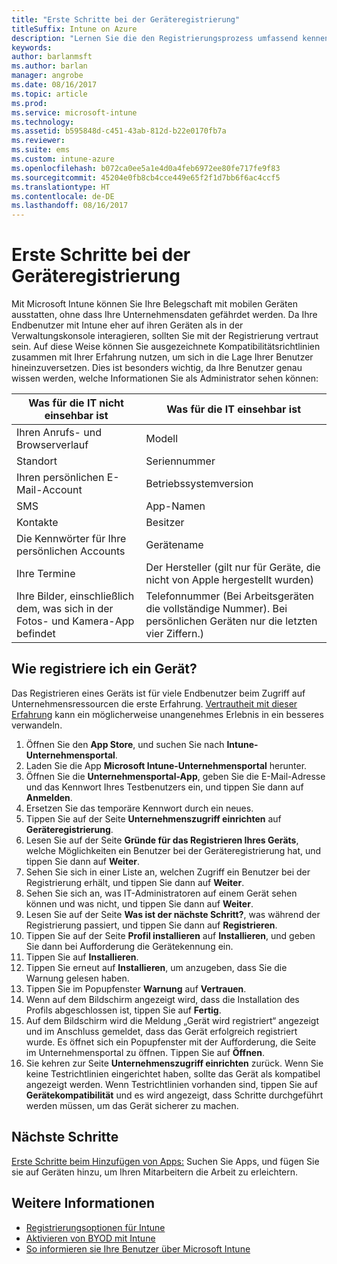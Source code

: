 ```yaml
---
title: "Erste Schritte bei der Geräteregistrierung"
titleSuffix: Intune on Azure
description: "Lernen Sie die den Registrierungsprozess umfassend kennen, indem Sie ein iOS-Gerät registrieren."
keywords: 
author: barlanmsft
ms.author: barlan
manager: angrobe
ms.date: 08/16/2017
ms.topic: article
ms.prod: 
ms.service: microsoft-intune
ms.technology: 
ms.assetid: b595848d-c451-43ab-812d-b22e0170fb7a
ms.reviewer: 
ms.suite: ems
ms.custom: intune-azure
ms.openlocfilehash: b072ca0ee5a1e4d0a4feb6972ee80fe717fe9f83
ms.sourcegitcommit: 45204e0fb8cb4cce449e65f2f1d7bb6f6ac4ccf5
ms.translationtype: HT
ms.contentlocale: de-DE
ms.lasthandoff: 08/16/2017
---
```

# <a name="get-started-enrolling-devices"></a>Erste Schritte bei der Geräteregistrierung

Mit Microsoft Intune können Sie Ihre Belegschaft mit mobilen Geräten ausstatten, ohne dass Ihre Unternehmensdaten gefährdet werden. Da Ihre Endbenutzer mit Intune eher auf ihren Geräten als in der Verwaltungskonsole interagieren, sollten Sie mit der Registrierung vertraut sein. Auf diese Weise können Sie ausgezeichnete Kompatibilitätsrichtlinien zusammen mit Ihrer Erfahrung nutzen, um sich in die Lage Ihrer Benutzer hineinzuversetzen. Dies ist besonders wichtig, da Ihre Benutzer genau wissen werden, welche Informationen Sie als Administrator sehen können:

| Was für die IT nicht einsehbar ist | Was für die IT einsehbar ist |
|---|---|
| Ihren Anrufs- und Browserverlauf | Modell |
| Standort | Seriennummer |
| Ihren persönlichen E-Mail-Account | Betriebssystemversion |
| SMS | App-Namen |
| Kontakte | Besitzer |
| Die Kennwörter für Ihre persönlichen Accounts | Gerätename |
| Ihre Termine | Der Hersteller (gilt nur für Geräte, die nicht von Apple hergestellt wurden) |
| Ihre Bilder, einschließlich dem, was sich in der Fotos- und Kamera-App befindet | Telefonnummer (Bei Arbeitsgeräten die vollständige Nummer). Bei persönlichen Geräten nur die letzten vier Ziffern.) |

## <a name="how-do-i-enroll-a-device"></a>Wie registriere ich ein Gerät?

Das Registrieren eines Geräts ist für viele Endbenutzer beim Zugriff auf Unternehmensressourcen die erste Erfahrung. [Vertrautheit mit dieser Erfahrung](end-user-educate.md) kann ein möglicherweise unangenehmes Erlebnis in ein besseres verwandeln.

1. Öffnen Sie den **App Store**, und suchen Sie nach **Intune-Unternehmensportal**.
2. Laden Sie die App **Microsoft Intune-Unternehmensportal** herunter.
3. Öffnen Sie die **Unternehmensportal-App**, geben Sie die E-Mail-Adresse und das Kennwort Ihres Testbenutzers ein, und tippen Sie dann auf **Anmelden**.
4. Ersetzen Sie das temporäre Kennwort durch ein neues.
5. Tippen Sie auf der Seite **Unternehmenszugriff einrichten** auf **Geräteregistrierung**.
6. Lesen Sie auf der Seite **Gründe für das Registrieren Ihres Geräts**, welche Möglichkeiten ein Benutzer bei der Geräteregistrierung hat, und tippen Sie dann auf **Weiter**.
7. Sehen Sie sich in einer Liste an, welchen Zugriff ein Benutzer bei der Registrierung erhält, und tippen Sie dann auf **Weiter**.
8. Sehen Sie sich an, was IT-Administratoren auf einem Gerät sehen können und was nicht, und tippen Sie dann auf **Weiter**.
9. Lesen Sie auf der Seite **Was ist der nächste Schritt?**, was während der Registrierung passiert, und tippen Sie dann auf **Registrieren**.
10. Tippen Sie auf der Seite **Profil installieren** auf **Installieren**, und geben Sie dann bei Aufforderung die Gerätekennung ein.
11. Tippen Sie auf **Installieren**.
12. Tippen Sie erneut auf **Installieren**, um anzugeben, dass Sie die Warnung gelesen haben.
13. Tippen Sie im Popupfenster **Warnung** auf **Vertrauen**.
14. Wenn auf dem Bildschirm angezeigt wird, dass die Installation des Profils abgeschlossen ist, tippen Sie auf **Fertig**.
15. Auf dem Bildschirm wird die Meldung „Gerät wird registriert“ angezeigt und im Anschluss gemeldet, dass das Gerät erfolgreich registriert wurde. Es öffnet sich ein Popupfenster mit der Aufforderung, die Seite im Unternehmensportal zu öffnen. Tippen Sie auf **Öffnen**.
16. Sie kehren zur Seite **Unternehmenszugriff einrichten** zurück. Wenn Sie keine Testrichtlinien eingerichtet haben, sollte das Gerät als kompatibel angezeigt werden. Wenn Testrichtlinien vorhanden sind, tippen Sie auf **Gerätekompatibilität** und es wird angezeigt, dass Schritte durchgeführt werden müssen, um das Gerät sicherer zu machen.

## <a name="next-steps"></a>Nächste Schritte

[Erste Schritte beim Hinzufügen von Apps:](get-started-apps.md) Suchen Sie Apps, und fügen Sie sie auf Geräten hinzu, um Ihren Mitarbeitern die Arbeit zu erleichtern.

## <a name="learn-more"></a>Weitere Informationen

* [Registrierungsoptionen für Intune](enrollment-options.md)
* [Aktivieren von BYOD mit Intune](byod-enable.md)
* [So informieren sie Ihre Benutzer über Microsoft Intune](end-user-educate.md)
